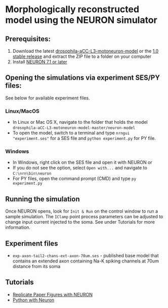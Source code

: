 # Morphologically reconstructed model using the NEURON simulator

## Prerequisites:

1. Download the latest [drosophila-aCC-L3-motoneuron-model](https://github.com/cengique/drosophila-aCC-L3-motoneuron-model/archive/master.zip)
or the [1.0 stable release](https://github.com/cengique/drosophila-aCC-L3-motoneuron-model/archive/v1.0.zip) and extract the ZIP file to a folder on your computer
1. Install [NEURON 7.1 or later](http://www.neuron.yale.edu/neuron/)

## Opening the simulations via experiment SES/PY files:

See below for available experiment files.

### Linux/MacOS
- In Linux or Mac OS X, navigate to the folder that holds the model ```drosophila-aCC-L3-motoneuron-model-master/neuron-model``` 
- To open the model, switch to a terminal and type ```nrngui "experiment.ses"``` for a SES file and ```python experiment.py``` for PY file.

### Windows
- In Windows, right click on the SES file and open it with NEURON or
- If you do not see the option, select `Open with...` and navigate to `C:\nrn\bin\neuron`
- For PY files, open the command prompt (CMD) and type ```py experiment.py```

## Running the simulation
Once NEURON opens, look for `Init & Run` on the control window to run a sample simulation. The `IClamp` point process parameters can be adjusted to change input current injected to the soma. See under Tutorials for more information.

## Experiment files

- `exp-axon-tail2-chans-ext-axon-70um.ses` - published base model that contains an extended axon containing Na-K spiking channels at 70um distance from its soma

## Tutorials

- [Replicate Paper Figures with NEURON](tutorial-replicate-paper-figure/README.md)
- [Python with Neuron](tutorial-python-neuron/README.md)
